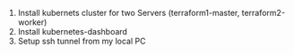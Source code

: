 1) Install kubernets cluster for two Servers (terraform1-master, terraform2-worker)
2) Install kubernetes-dashboard
3) Setup ssh tunnel from my local PC

